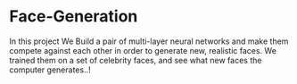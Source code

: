 # Face-Generation
In this project We Build a pair of multi-layer neural networks and make them compete against each other in order to generate new, realistic faces. We trained them on a set of celebrity faces, and see what new faces the computer generates..!

